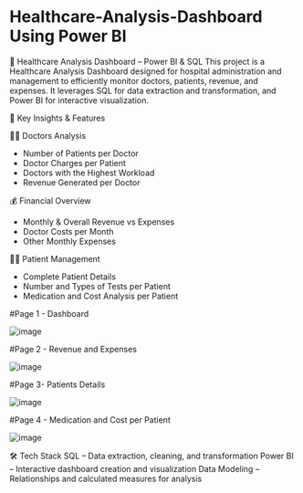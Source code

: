# Healthcare-Analysis-Dashboard Using Power BI

🏥 Healthcare Analysis Dashboard – Power BI & SQL
This project is a Healthcare Analysis Dashboard designed for hospital administration and management to efficiently monitor doctors, patients, revenue, and expenses.
It leverages SQL for data extraction and transformation, and Power BI for interactive visualization.

📌 Key Insights & Features

👨‍⚕️ Doctors Analysis
- Number of Patients per Doctor
- Doctor Charges per Patient
- Doctors with the Highest Workload
- Revenue Generated per Doctor

💰 Financial Overview
- Monthly & Overall Revenue vs Expenses
- Doctor Costs per Month
- Other Monthly Expenses

🧍‍♂️ Patient Management
- Complete Patient Details
- Number and Types of Tests per Patient
- Medication and Cost Analysis per Patient

#Page 1 - Dashboard

![image](https://github.com/ashishpateldev/Healthcare-Analysis-Dashboard/assets/139689839/696e66f1-2ad7-433f-a488-b80ec29126c5)


#Page 2 - Revenue and Expenses

![image](https://github.com/ashishpateldev/Healthcare-Analysis-Dashboard/assets/139689839/88f9ccd5-75a2-4bf9-b114-131746cf3fe2)

#Page 3- Patients Details

![image](https://github.com/ashishpateldev/Healthcare-Analysis-Dashboard/assets/139689839/78962de2-6d3d-49b6-a98a-1e773f24491c)

#Page 4 - Medication and Cost per Patient

![image](https://github.com/ashishpateldev/Healthcare-Analysis-Dashboard/assets/139689839/7796796c-3c51-4c1d-ab90-30e199f073cd)

🛠️ Tech Stack
SQL – Data extraction, cleaning, and transformation
Power BI – Interactive dashboard creation and visualization
Data Modeling – Relationships and calculated measures for analysis

